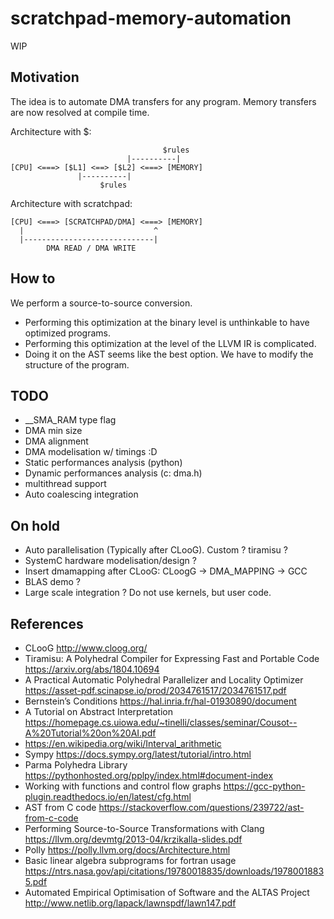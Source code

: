 # scratchpad-memory-automation

WIP

## Motivation

The idea is to automate DMA transfers for any program. Memory transfers are now resolved at compile time.  

Architecture with $:

```
                                  $rules  
                          |----------|
[CPU] <===> [$L1] <==> [$L2] <===> [MEMORY]
               |----------|
                    $rules        
```

Architecture with scratchpad:

```
[CPU] <===> [SCRATCHPAD/DMA] <===> [MEMORY]
  |                             ^
  |-----------------------------|
        DMA READ / DMA WRITE
```
  
## How to

We perform a source-to-source conversion.

- Performing this optimization at the binary level is unthinkable to have optimized programs.
- Performing this optimization at the level of the LLVM IR is complicated.
- Doing it on the AST seems like the best option. We have to modify the structure of the program.


## TODO

- __SMA_RAM type flag
- DMA min size
- DMA alignment
- DMA modelisation w/ timings :D
- Static performances analysis (python)
- Dynamic performances analysis (c: dma.h)
- multithread support
- Auto coalescing integration

## On hold

- Auto parallelisation (Typically after CLooG). Custom ? tiramisu ?
- SystemC hardware modelisation/design ?
- Insert dmamapping after CLooG: CLoogG -> DMA_MAPPING -> GCC
- BLAS demo ?
- Large scale integration ? Do not use kernels, but user code.

## References

* CLooG http://www.cloog.org/
* Tiramisu: A Polyhedral Compiler for Expressing Fast and Portable Code https://arxiv.org/abs/1804.10694
* A Practical Automatic Polyhedral Parallelizer and Locality Optimizer https://asset-pdf.scinapse.io/prod/2034761517/2034761517.pdf
* Bernstein’s Conditions https://hal.inria.fr/hal-01930890/document
* A Tutorial on Abstract Interpretation https://homepage.cs.uiowa.edu/~tinelli/classes/seminar/Cousot--A%20Tutorial%20on%20AI.pdf
* https://en.wikipedia.org/wiki/Interval_arithmetic
* Sympy https://docs.sympy.org/latest/tutorial/intro.html
* Parma Polyhedra Library https://pythonhosted.org/pplpy/index.html#document-index
* Working with functions and control flow graphs https://gcc-python-plugin.readthedocs.io/en/latest/cfg.html
* AST from C code https://stackoverflow.com/questions/239722/ast-from-c-code
* Performing Source-to-Source Transformations with Clang https://llvm.org/devmtg/2013-04/krzikalla-slides.pdf
* Polly https://polly.llvm.org/docs/Architecture.html
* Basic linear algebra subprograms for fortran usage https://ntrs.nasa.gov/api/citations/19780018835/downloads/19780018835.pdf
* Automated Empirical Optimisation of Software and the ALTAS Project http://www.netlib.org/lapack/lawnspdf/lawn147.pdf
